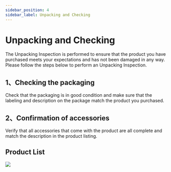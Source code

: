 ```yaml
---
sidebar_position: 4
sidebar_label: Unpacking and Checking
---
```



# Unpacking and Checking

The Unpacking Inspection is performed to ensure that the product you have purchased meets your expectations and has not been damaged in any way. Please follow the steps below to perform an Unpacking Inspection.

## 1、Checking the packaging

Check that the packaging is in good condition and make sure that the labeling and description on the package match the product you purchased.

## 2、Confirmation of accessories

Verify that all accessories that come with the product are all complete and match the description in the product listing.

## Product List

![](https://wiki-media-ef.oss-cn-hongkong.aliyuncs.com/docs/microbit/interesting-case/classroom-science-pack/images/classroom-science-pack-packing-list.png)
